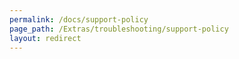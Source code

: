 ```yaml
---
permalink: /docs/support-policy
page_path: /Extras/troubleshooting/support-policy
layout: redirect
---
```

